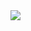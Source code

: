 <a href="https://i90rr.github.io/index.html">
   <img src="https://raw.githubusercontent.com/i90rr/i90rr.github.io/master/resources/loading-screen-another-day.gif" border="0">
</a>
